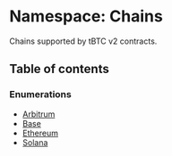# Namespace: Chains

Chains supported by tBTC v2 contracts.

## Table of contents

### Enumerations

- [Arbitrum](../enums/Chains.Arbitrum.md)
- [Base](../enums/Chains.Base.md)
- [Ethereum](../enums/Chains.Ethereum.md)
- [Solana](../enums/Chains.Solana.md)
